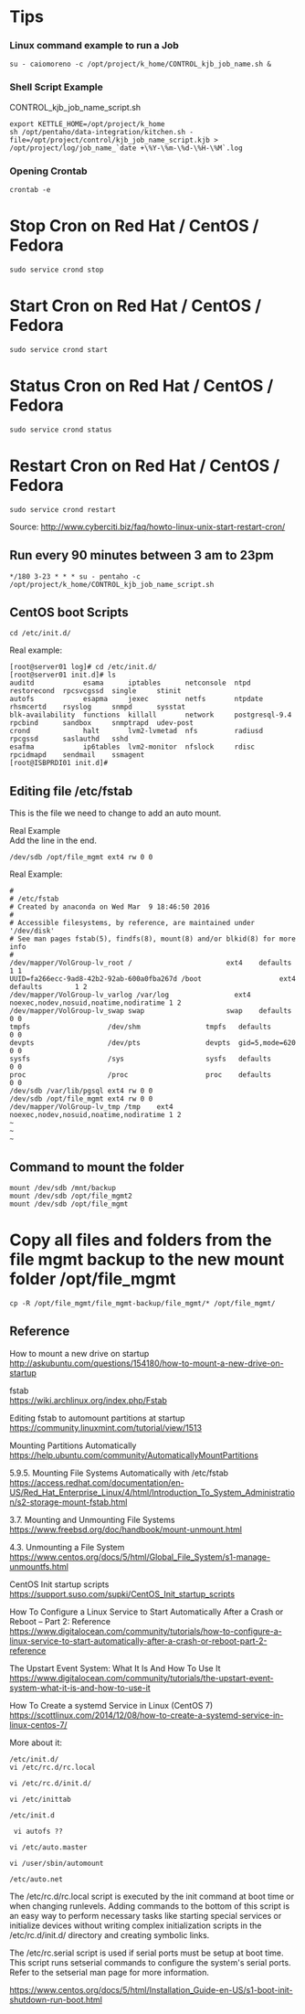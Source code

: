 # Tips

### Linux command example to run a Job
```
su - caiomoreno -c /opt/project/k_home/CONTROL_kjb_job_name.sh &
```

### Shell Script Example

CONTROL_kjb_job_name_script.sh
```
export KETTLE_HOME=/opt/project/k_home
sh /opt/pentaho/data-integration/kitchen.sh -file=/opt/project/control/kjb_job_name_script.kjb > /opt/project/log/job_name_`date +\%Y-\%m-\%d-\%H-\%M`.log

```
### Opening Crontab
```
crontab -e
```

# Stop Cron on Red Hat / CentOS / Fedora
```
sudo service crond stop
```

# Start Cron on Red Hat / CentOS / Fedora
```
sudo service crond start
```

# Status Cron on Red Hat / CentOS / Fedora
```
sudo service crond status
```

# Restart Cron on Red Hat / CentOS / Fedora
```
sudo service crond restart
```

Source:
http://www.cyberciti.biz/faq/howto-linux-unix-start-restart-cron/

## Run every 90 minutes between 3 am to 23pm
```
*/180 3-23 * * * su - pentaho -c /opt/project/k_home/CONTROL_kjb_job_name_script.sh
```

## CentOS boot Scripts
```
cd /etc/init.d/
```

Real example:

```
[root@server01 log]# cd /etc/init.d/
[root@server01 init.d]# ls
auditd            esama      iptables      netconsole  ntpd            restorecond  rpcsvcgssd  single     stinit
autofs            esapma     jexec         netfs       ntpdate         rhsmcertd    rsyslog     snmpd      sysstat
blk-availability  functions  killall       network     postgresql-9.4  rpcbind      sandbox     snmptrapd  udev-post
crond             halt       lvm2-lvmetad  nfs         radiusd         rpcgssd      saslauthd   sshd
esafma            ip6tables  lvm2-monitor  nfslock     rdisc           rpcidmapd    sendmail    ssmagent
[root@ISBPRDI01 init.d]#
```

## Editing file /etc/fstab
This is the file we need to change to add an auto mount.

Real Example<BR>
Add the line in the end.<BR>
```
/dev/sdb /opt/file_mgmt ext4 rw 0 0
```

Real Example:

```
#
# /etc/fstab
# Created by anaconda on Wed Mar  9 18:46:50 2016
#
# Accessible filesystems, by reference, are maintained under '/dev/disk'
# See man pages fstab(5), findfs(8), mount(8) and/or blkid(8) for more info
#
/dev/mapper/VolGroup-lv_root /                       ext4    defaults        1 1
UUID=fa266ecc-9ad8-42b2-92ab-600a0fba267d /boot                   ext4    defaults        1 2
/dev/mapper/VolGroup-lv_varlog /var/log                ext4    noexec,nodev,nosuid,noatime,nodiratime 1 2
/dev/mapper/VolGroup-lv_swap swap                    swap    defaults        0 0
tmpfs                   /dev/shm                tmpfs   defaults        0 0
devpts                  /dev/pts                devpts  gid=5,mode=620  0 0
sysfs                   /sys                    sysfs   defaults        0 0
proc                    /proc                   proc    defaults        0 0
/dev/sdb /var/lib/pgsql ext4 rw 0 0
/dev/sdb /opt/file_mgmt ext4 rw 0 0
/dev/mapper/VolGroup-lv_tmp /tmp    ext4 noexec,nodev,nosuid,noatime,nodiratime 1 2
~
~
~
```

## Command to mount the folder
```
mount /dev/sdb /mnt/backup
mount /dev/sdb /opt/file_mgmt2
mount /dev/sdb /opt/file_mgmt
```

# Copy all files and folders from the file mgmt backup to the new mount folder /opt/file_mgmt
```
cp -R /opt/file_mgmt/file_mgmt-backup/file_mgmt/* /opt/file_mgmt/
```

## Reference

How to mount a new drive on startup<BR>
http://askubuntu.com/questions/154180/how-to-mount-a-new-drive-on-startup<BR>

fstab<BR>
https://wiki.archlinux.org/index.php/Fstab<BR>

Editing fstab to automount partitions at startup<BR>
https://community.linuxmint.com/tutorial/view/1513<BR>

Mounting Partitions Automatically<BR>
https://help.ubuntu.com/community/AutomaticallyMountPartitions<BR>

5.9.5. Mounting File Systems Automatically with /etc/fstab<BR>
https://access.redhat.com/documentation/en-US/Red_Hat_Enterprise_Linux/4/html/Introduction_To_System_Administration/s2-storage-mount-fstab.html<BR>

3.7. Mounting and Unmounting File Systems<BR>
https://www.freebsd.org/doc/handbook/mount-unmount.html<BR>

4.3. Unmounting a File System<BR>
https://www.centos.org/docs/5/html/Global_File_System/s1-manage-unmountfs.html<BR>

CentOS Init startup scripts<BR>
https://support.suso.com/supki/CentOS_Init_startup_scripts<BR>

How To Configure a Linux Service to Start Automatically After a Crash or Reboot – Part 2: Reference<BR>
https://www.digitalocean.com/community/tutorials/how-to-configure-a-linux-service-to-start-automatically-after-a-crash-or-reboot-part-2-reference<BR>

The Upstart Event System: What It Is And How To Use It<BR>
https://www.digitalocean.com/community/tutorials/the-upstart-event-system-what-it-is-and-how-to-use-it<BR>

How To Create a systemd Service in Linux (CentOS 7)<BR>
https://scottlinux.com/2014/12/08/how-to-create-a-systemd-service-in-linux-centos-7/<BR>

More about it:
```
/etc/init.d/
vi /etc/rc.d/rc.local

vi /etc/rc.d/init.d/

vi /etc/inittab

/etc/init.d

 vi autofs ??

vi /etc/auto.master

vi /user/sbin/automount

/etc/auto.net
```

The /etc/rc.d/rc.local script is executed by the init command at boot time or when changing runlevels. Adding commands to the bottom of this script is an easy way to perform necessary tasks like starting special services or initialize devices without writing complex initialization scripts in the /etc/rc.d/init.d/ directory and creating symbolic links.

The /etc/rc.serial script is used if serial ports must be setup at boot time. This script runs setserial commands to configure the system's serial ports. Refer to the setserial man page for more information.

https://www.centos.org/docs/5/html/Installation_Guide-en-US/s1-boot-init-shutdown-run-boot.html
